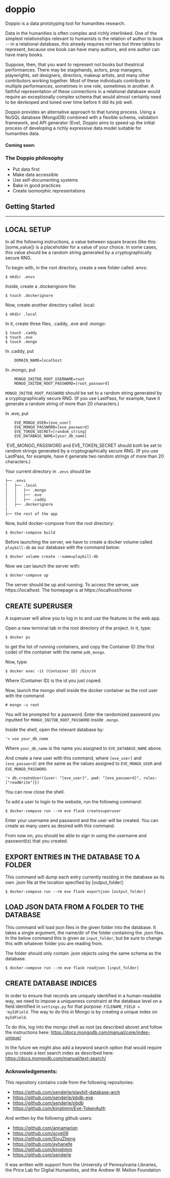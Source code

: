 # doppio

Doppio is a data prototyping tool for humanities research.

Data in the humanities is often complex and richly interlinked.
One of the simplest relationships relevant to humanists is the relation
of author to book -- in a relational database, this already requires
not two but three tables to represent, because one book can have many
authors, and one author can have many books.

Suppose, then, that you want to represent not books but theatrical
performances. There may be stagehands, actors, prop managers, playwrights,
set designers, directors, makeup artists, and many other contributors
working together. Most of these individuals contribute to multiple 
performances, sometimes in one role, sometimes in another. A faithful
representation of these connections in a relational database would
require an exceptionally complex schema that would almost certainly
need to be devleoped and tuned over time before it did its job well.

Doppio provides an alternative approach to that tuning process. Using a
NoSQL database (MongoDB) combined with a flexible schema, validation
framework, and API generator (Eve), Doppio aims to speed up the initial
process of developing a richly expressive data model suitable for 
humanities data. 

#### Coming soon:

### The Doppio philosophy
* Put data first
* Make data accessible
* Use self-documenting systems
* Bake in good practices
* Create isomorphic representations


## Getting Started

-------------------
LOCAL SETUP
-------
In all the following instructions, a value between square braces
(like this: [some_value]) is a placeholder for a value of your choice.
In some cases, this value should be a random string generated by a 
cryptographically secure RNG.

To begin with, in the root directory, create a new folder called .envs:

    $ mkdir .envs

Inside, create a .dockerignore file:

    $ touch .dockerignore

Now, create another directory called .local:

    $ mkdir .local

In it, create three files, .caddy, .eve and .mongo:

    $ touch .caddy
    $ touch .eve
    $ touch .mongo

In .caddy, put
```
    DOMAIN_NAME=localhost
```

In .mongo, put
```
    MONGO_INITDB_ROOT_USERNAME=root
    MONGO_INITDB_ROOT_PASSWORD=[root_password]
```
`MONGO_INITDB_ROOT_PASSWORD` should be set to a random string generated 
by a cryptographically secure RNG. (If you use LastPass, for example, 
have it generate a random string of more than 20 characters.)

In .eve, put
```
    EVE_MONGO_USER=[eve_user]
    EVE_MONGO_PASSWORD=[eve_password]
    EVE_TOKEN_SECRET=[random_string]
    EVE_DATABASE_NAME=[your_db_name]
```
`EVE_MONGO_PASSWORD and EVE_TOKEN_SECRET should both be set to random strings
generated by a cryptographically secure RNG. (If you use LastPass, for 
example, have it generate two random strings of more than 20 characters.)

Your current directory in `.envs` should be
```bash
├── .envs
│   ├── .local
│   │   ├── .mongo
│   │   ├── .eve
│   │   ├── .caddy
│   ├── .dockerignore
│
├── the rest of the app
```

Now, build docker-compose from the root directory:

    $ docker-compose build

Before launching the server, we have to create a docker volume called
`playbill-db` as our database with the command below:

    $ docker volume create --name=playbill-db

Now we can launch the server with:

    $ docker-compose up

The server should be up and running. To access the server, use https://localhost.
The homepage is at https://localhost/home


CREATE SUPERUSER
----
A superuser will allow you to log in to and use the features in the web app.

Open a new terminal tab in the root directory of the project. In it, type:

    $ docker ps

to get the list of running containers, and copy the Container ID (the first code)
of the container with the name `pdb_mongo`.

Now, type:

    $ docker exec -it (Container ID) /bin/sh

Where (Container ID) is the id you just copied.

Now, launch the mongo shell inside the docker container as the root user with
the command

    # mongo -u root

You will be prompted for a password. Enter the randomized password you inputted
for `MONGO_INITDB_ROOT_PASSWORD` inside `.mongo`.

Inside the shell, open the relevant database by:

    '> use your_db_name

Where `your_db_name` is the name you assigned to `EVE_DATABASE_NAME` above.

And create a new user with this command, where `[eve_user]` and `[eve_password]`
are the same as the values assigned to `EVE_MONGO_USER` and `EVE_MONGO_PASSWORD`.

    '> db.createUser({user: "[eve_user]", pwd: "[eve_password]", roles: ["readWrite"]})

You can now close the shell.

To add a user to login to the website, run the following command:

    $ docker-compose run --rm eve flask createsuperuser

Enter your username and password and the user will be created. You can create as
many users as desired with this command.

From now on, you should be able to sign in using the username and password(s)
that you created.


EXPORT ENTRIES IN THE DATABASE TO A FOLDER
---
This command will dump each entry currently residing in the database as
its own .json file at the location specified by [output_folder]:

    $ docker-compose run --rm eve flask exportjson [output_folder]

LOAD JSON DATA FROM A FOLDER TO THE DATABASE
---
This command will load json files in the given folder into the
database. It takes a single argument, the name/dir of the folder
containing the .json files. In the below command this is given as 
`input_folder`, but be sure to change this with whatever folder 
you are reading from.

The folder should only contain .json objects using the same schema as
the database.

    $ docker-compose run --rm eve flask readjson [input_folder]

CREATE DATABASE INDICES
---
In order to ensure that records are uniquely identified in a human-readable way,
we need to impose a uniqueness constraint at the database level on a field identified
in `settings.py` for that purpose: `FILENAME_FIELD = 'myIdField`. The way to do this
in Mongo is by creating a unique index on `myIdField`. 

To do this, log into the mongo shell as root (as described above) and follow the
instructions here: https://docs.mongodb.com/manual/core/index-unique/

In the future we might also add a keyword search option that would require you to
create a text search index as described here: https://docs.mongodb.com/manual/text-search/




### Acknowledgements:

This repository contains code from the following repositories:
* https://github.com/senderle/playbill-database-arch
* https://github.com/senderle/pbdb-eve
* https://github.com/senderle/pbdb
* https://github.com/kingtimm/Eve-TokenAuth

And written by the following github users:
* https://github.com/annamarion
* https://github.com/scye09
* https://github.com/SiyuZheng
* https://github.com/ayhanefe
* https://github.com/kingtimm
* https://github.com/senderle

It was written with support from the University of Pennsylvania Libraries, 
the Price Lab for Digital Humanities, and the Andrew W. Mellon Foundation
